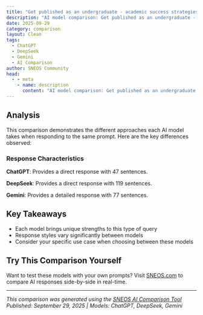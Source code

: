 ```yaml
---
title: "Get published as an undergraduate - academic success strategies"
description: "AI model comparison: Get published as an undergraduate - academic success strategies..."
date: 2025-09-29
category: comparison
layout: Clean
tags:
  - ChatGPT
  - DeepSeek
  - Gemini
  - AI Comparison
author: SNEOS Community
head:
  - - meta
    - name: description
      content: "AI model comparison: Get published as an undergraduate - academic success strategies..."
---
```


<ChatComparison
  title="Get published as an undergraduate - academic success strategies"
  prompt="Get published as an undergraduate - academic success strategies"
  :responses='{"ChatGPT": "Getting published as an undergraduate can be a great boost to your academic career. Here are some effective strategies to help you achieve that goal:\n\n### 1. **Choose the Right Research Topic**\n- **Interest \u0026 Passion:** Pick a topic that genuinely interests you to stay motivated.\n- **Feasibility:** Ensure the scope is manageable given your time, resources, and expertise.\n- **Novelty:** Aim for a topic that contributes something new to your field or offers a fresh perspective.\n\n### 2. **Find a Mentor or Advisor**\n- Approach professors or researchers in your department who are active in research.\n- Express your interest in contributing to their projects or ask for guidance on your own ideas.\n- A good mentor can provide valuable feedback, resources, and networking opportunities.\n\n### 3. **Get Involved in Research Early**\n- Join a lab or research group as soon as possible.\n- Volunteer or get paid positions assisting in research to gain experience.\n- Attend workshops or seminars on research methods relevant to your discipline.\n\n### 4. **Develop Strong Research and Writing Skills**\n- Take courses or workshops on academic writing, research methodology, and data analysis.\n- Practice writing regularly and seek feedback from peers and mentors.\n- Familiarize yourself with the structure of research papers in your field.\n\n### 5. **Collaborate with Peers**\n- Work with classmates who share your academic interests.\n- Peer collaboration can enhance your project\u2019s quality and provide mutual support.\n- Co-authorship is common and encouraged in many academic fields.\n\n### 6. **Select the Appropriate Journal or Conference**\n- Identify undergraduate research journals or those with a history of publishing student work.\n- Consider submitting to conferences, which are often more accessible and can lead to publication opportunities.\n- Review submission guidelines carefully and tailor your manuscript accordingly.\n\n### 7. **Prepare a Strong Manuscript**\n- Follow the formatting and style guidelines rigorously.\n- Include clear research questions, methodology, results, and conclusions.\n- Proofread thoroughly and consider using editing tools or professional services.\n\n### 8. **Be Prepared for Revisions and Rejections**\n- Peer review feedback is an opportunity to improve your work.\n- Address reviewer comments diligently and resubmit as necessary.\n- Don\u2019t be discouraged by rejection; it\u2019s a normal part of the publishing process.\n\n### 9. **Network and Seek Opportunities**\n- Attend academic conferences, symposiums, and university research fairs.\n- Join academic societies related to your field.\n- Use platforms like ResearchGate, LinkedIn, or academic forums to connect with researchers.\n\n### 10. **Utilize University Resources**\n- Take advantage of writing centers, research offices, and library services.\n- Seek funding opportunities or grants for undergraduate research.\n- Participate in undergraduate research programs or honors theses.\n\n---\n\n### Additional Tips\n- Start small: Consider writing a literature review or a short research note to build confidence.\n- Document your research process meticulously for accuracy and reproducibility.\n- Stay ethical in your work, properly citing sources and avoiding plagiarism.\n\n---\n\n**Remember:** Getting published as an undergraduate is challenging but highly rewarding. It requires persistence, patience, and a proactive approach. Good luck!", "DeepSeek": "Of course. Getting published as an undergraduate is an ambitious and highly achievable goal that can profoundly impact your academic career and graduate school applications. It demonstrates initiative, critical thinking, and mastery of research skills.\n\nHere is a comprehensive guide to the strategies and pathways for achieving this.\n\n---\n\n### **Part 1: Mindset and Foundational Strategies**\n\nBefore you start, internalize these principles:\n\n1. **Start Early:** Aim to begin the process in your sophomore or junior year. Research and writing take time, and the publication process itself can be 6-18 months.\n2. **Embrace the Apprentice Model:** You are not expected to be a finished scholar. Your role is to be a curious, hardworking apprentice to your professors and mentors.\n3. **View Rejection as a Rite of Passage:** Every academic gets rejected. A \u0022revise and resubmit\u0022 is often a major victory. The goal is to get your work *considered*, not necessarily accepted on the first try.\n4. **Quality over Prestige:** Getting into a top-tier journal like *Nature* or *Science* is nearly impossible. Focus on reputable, peer-reviewed undergraduate journals or specialized, lower-tier disciplinary journals.\n\n---\n\n### **Part 2: The Four Main Pathways to Publication**\n\n#### **Pathway 1: Undergraduate Research Journals**\n\nThis is the most common and accessible route. These journals are designed for and often run by undergraduates.\n\n* **Examples:**\n * **Multidisciplinary:** *Journal of Undergraduate Research and Scholarly Excellence (JURSE)*, *Yale Review of Undergraduate Research in the Sciences*, *University of California Berkeley Undergraduate Journal*.\n * **Discipline-Specific:** *The Cornell Undergraduate Journal of History*, *The American Journal of Undergraduate Research (AJUR)*, *Journal of Young Investigators (JYI)*.\n* **Pros:** Peer-reviewed, understand the undergraduate context, less intimidating.\n* **Cons:** Prestige is lower than professional journals, but still highly respected.\n\n#### **Pathway 2: Co-Authoring with a Professor (The \u0022Golden Ticket\u0022)**\n\nThis is the most impactful way to get published. You contribute to a faculty member\u0027s ongoing research project.\n\n* **How to make it happen:**\n 1. **Get into a Research Lab/Assist a Professor:** Actively seek out research opportunities (see Part 3).\n 2. **Be Proactive and Indispensable:** Don\u0027t just do the minimum. Show genuine interest, ask insightful questions, and take on more responsibility.\n 3. **Make an Intellectual Contribution:** Move beyond just running experiments or coding. Help with data analysis, literature reviews, or formulating research questions. The key to co-authorship is making a substantive contribution to the *intellectual content* of the paper.\n* **Pros:** High-prestige publication, mentorship, invaluable learning experience, looks fantastic on a CV.\n* **Cons:** Requires a significant time commitment and depends on finding the right mentor.\n\n#### **Pathway 3: Publishing a Literature Review**\n\nA literature review synthesizes and critically evaluates existing research on a specific topic, identifying trends, gaps, and future directions. It\u0027s a great solo project because it doesn\u0027t require new, primary data.\n\n* **How to do it:**\n 1. **Start from a Class Paper:** Expand an outstanding literature review you wrote for a class.\n 2. **Find a Niche:** Choose a very specific, emerging topic where a synthesis would be valuable.\n 3. **Add Value:** Don\u0027t just summarize. Critically analyze the methodologies, identify contradictions, and propose a new framework or hypothesis.\n* **Where to Publish:** Many undergraduate journals welcome strong literature reviews. Some professional journals in fast-moving fields (e.g., life sciences, tech) also publish them.\n\n#### **Pathway 4: Professional / Discipline-Specific Journals**\n\nThis is the most challenging route, but possible, especially for exceptional work or in certain fields.\n\n* **Target the Right Journals:** Look for smaller, specialized, or regional journals. Instead of *The Journal of Philosophy*, aim for *The Southwest Philosophy Review*.\n* **Adapt a Thesis:** A senior honors thesis is often substantial enough to be condensed into a journal article.\n* **Case Studies \u0026 Brief Reports:** Some fields (e.g., medicine, ecology) value short articles on novel cases or preliminary findings.\n\n---\n\n### **Part 3: The Step-by-Step Action Plan**\n\n**Phase 1: Laying the Groundwork (Months 1-6)**\n\n1. **Excel in Your Classes:** A strong GPA and mastery of your subject are the foundation. Your best ideas will come from deep engagement with your coursework.\n2. **Identify Your Interests:** What topic in your major excites you? What question would you love to explore? Talk to professors during office hours about your interests.\n3. **Find a Mentor:** This is the single most important step.\n * **Approach:** \u0022Professor X, I really enjoyed your class on [Topic]. I\u0027m interested in getting involved in research and potentially working towards a publication. Do you have any opportunities in your lab, or could I discuss my interests with you?\u0022\n * Look for professors who are actively publishing and have a good track record of mentoring undergraduates.\n4. **Conduct a Literature Review:** Immerse yourself in the current research. Use Google Scholar, JSTOR, and your university\u0027s library databases. This will help you identify a gap your work can fill.\n\n**Phase 2: Developing the Project (Months 3-9)**\n\n5. **Write a Proposal:** Outline your research question, methodology, and a brief literature review. This clarifies your thinking and is useful for getting feedback.\n6. **Apply for Funding/IRB:** See if your university has undergraduate research grants. If your research involves human or animal subjects, you MUST get approval from the Institutional Review Board (IRB) early.\n7. **Do the Work:** Collect data, run experiments, analyze texts, write code. Meticulously document everything.\n\n**Phase 3: Writing and Submission (Months 6-12\u002B)**\n\n8. **Write the Manuscript:**\n * **Follow a Model:** Find 2-3 recent articles from your target journal and use them as templates for structure, tone, and citation style.\n * **Write in this order:** Figures/Results \u2192 Methods \u2192 Introduction \u2192 Discussion \u2192 Abstract. This is often easier.\n * **Get Feedback Early and Often:** From your mentor, graduate students, and the university writing center.\n9. **Choose the Right Journal:**\n * **Be realistic.** Check their author guidelines and see if they have published work by undergraduates before.\n * Use tools like Jane (Journal/Author Name Estimator) to find potential matches.\n10. **Craft a Professional Submission:**\n * Write a concise and respectful cover letter to the editor.\n * Format the manuscript exactly as the journal requires.\n * Have your mentor proofread the entire submission package.\n\n**Phase 4: Navigating the Review Process**\n\n11. **Wait Patiently:** The peer-review process is slow. Use this time to take a break from the paper.\n12. **Respond to Reviews Gracefully:**\n * If you get a \u0022Revise \u0026 Resubmit,\u0022 CELEBRATE. This is a positive outcome.\n * Create a point-by-point response to every reviewer comment, explaining how you addressed their concerns. Be polite and professional, even if you disagree.\n\n---\n\n### **Part 4: Alternative Avenues for \u0022Publication\u0022**\n\nIf a peer-reviewed journal article seems out of reach this year, build your profile with these:\n\n* **Present at Conferences:** Look for undergraduate research symposia at your university or regional/national conferences (e.g., NCUR - National Conference on Undergraduate Research). A conference abstract is a form of publication.\n* **Write for a Blog or Magazine:** Contribute to a reputable blog in your field (e.g., *The Conversation*, *Aeon*, field-specific blogs). This demonstrates an ability to communicate complex ideas.\n* **Publish in Your Student Newspaper:** Writing op-eds on issues related to your field shows critical engagement.\n\n### **Final Words of Encouragement**\n\nThe journey to publication is a marathon, not a sprint. It will test and improve your research, writing, and resilience. The skills you gain\u2014how to ask a good question, how to critically evaluate evidence, how to communicate complex ideas\u2014are infinitely more valuable than the line on your CV. They are the very foundation of a successful academic and professional life.\n\nStart today. Talk to a professor. You can do this.", "Gemini": "Getting published as an undergraduate is a fantastic achievement that can significantly boost your academic career. It demonstrates initiative, research skills, and a deep understanding of your field. Here\u0027s a breakdown of strategies to increase your chances of getting published:\n\n**I. Finding the Right Opportunity \u0026 Project:**\n\n* **Start with Coursework:**\n * **Exceptional Assignments:** Review past coursework. Did you write a paper that received outstanding feedback and shows potential for development? This is a great starting point.\n * **Expand and Refine:** Don\u0027t just submit a course paper as is. Expand the research, incorporate new perspectives, and refine the analysis based on professor feedback.\n* **Engage with Faculty:**\n * **Office Hours:** Regularly attend office hours. Discuss your research interests, seek advice on potential projects, and inquire about faculty research projects you can contribute to.\n * **Mentorship:** Identify professors whose research aligns with your interests and ask if they\u0027d be willing to mentor you. A mentor can provide invaluable guidance on research design, methodology, and the publication process.\n* **Research Assistant Positions:**\n * **Proactive Search:** Actively look for research assistant positions within your department. These positions offer hands-on research experience and opportunities to contribute to published work, sometimes leading to co-authorship.\n * **Utilize University Resources:** Check your university\u0027s website, departmental newsletters, and career services for research opportunities.\n* **Independent Research:**\n * **Develop Your Own Ideas:** Identify gaps in existing research or explore emerging topics within your field.\n * **Seek Feedback:** Present your research ideas to faculty, peers, and at conferences to gain valuable feedback and refine your project.\n* **Conference Presentations:**\n * **Abstract Submission:** Presenting your work at conferences, even undergraduate conferences, allows you to share your research, receive feedback, and potentially network with researchers who may be interested in your work. Conference presentations can often be expanded into full-fledged papers.\n* **Consider Interdisciplinary Work:** Explore topics that bridge different disciplines. This can lead to novel perspectives and increase the potential for publication in a variety of journals.\n* **Targeted Research:** Focus on answering a specific research question. A well-defined question is easier to investigate and makes your research more focused.\n\n**II. Crafting a Publishable Paper:**\n\n* **Strong Literature Review:**\n * **Comprehensive:** Demonstrate a thorough understanding of existing research related to your topic.\n * **Critical Analysis:** Don\u0027t just summarize previous work; analyze it critically, identify strengths and weaknesses, and explain how your research builds upon or departs from existing knowledge.\n* **Clear and Concise Writing:**\n * **Academic Style:** Adhere to the conventions of academic writing, using precise language, avoiding jargon, and structuring your paper logically.\n * **Grammar and Proofreading:** Pay meticulous attention to grammar, spelling, and punctuation. Have multiple people proofread your paper before submission.\n* **Rigorous Methodology:**\n * **Appropriate Methods:** Select research methods that are appropriate for your research question and field of study.\n * **Justification:** Clearly explain and justify your methodological choices.\n * **Transparency:** Be transparent about your data collection and analysis procedures.\n* **Originality and Significance:**\n * **Novelty:** Your research should offer a new perspective, contribution, or insight.\n * **Impact:** Explain the significance of your findings and their potential implications for the field.\n* **Follow Journal Guidelines:**\n * **Formatting:** Adhere strictly to the formatting guidelines of your target journal.\n * **Word Count:** Respect the journal\u0027s word count limits.\n * **Citation Style:** Use the correct citation style (e.g., APA, MLA, Chicago).\n* **Structure:**\n * **Standard Format:** Adhere to the standard IMRaD format (Introduction, Methods, Results, and Discussion).\n * **Logical Flow:** Ensure that your arguments flow logically and are supported by evidence.\n\n**III. Selecting the Right Journal:**\n\n* **Target Appropriately:**\n * **Scope:** Choose a journal whose scope aligns with your research topic.\n * **Impact Factor:** Consider the journal\u0027s impact factor, but don\u0027t be discouraged from submitting to lower-impact journals, especially for your first publication.\n * **Audience:** Think about who you want to reach with your research and choose a journal that caters to that audience.\n * **Undergraduate Journals:** Look into specific journals designed for undergraduate research. These are often a great place to start. (See list below).\n* **Read Articles:** Carefully read articles published in your target journal to get a sense of its style, scope, and editorial standards.\n* **Talk to Faculty:** Seek advice from your faculty mentor on which journals are appropriate for your research.\n\n**IV. The Submission and Review Process:**\n\n* **Cover Letter:**\n * **Professionalism:** Write a concise and professional cover letter introducing yourself, your research, and why you believe your paper is a good fit for the journal.\n * **Highlight Significance:** Emphasize the key findings and contributions of your research.\n* **Ethical Considerations:**\n * **Original Work:** Ensure that your work is original and that you have properly cited all sources.\n * **Plagiarism:** Avoid plagiarism at all costs. Use plagiarism detection software to check your paper before submission.\n * **Authorship:** Clearly define authorship and obtain consent from all co-authors.\n* **Peer Review:**\n * **Constructive Criticism:** Be prepared to receive constructive criticism from peer reviewers.\n * **Revisions:** Carefully address all reviewer comments and revise your paper accordingly.\n * **Justification:** If you disagree with a reviewer\u0027s comment, provide a clear and well-reasoned justification for your decision.\n* **Persistence:**\n * **Rejection Happens:** Don\u0027t be discouraged by rejection. It\u0027s a common part of the publication process.\n * **Learn from Rejection:** Use rejection as an opportunity to learn and improve your research and writing skills.\n * **Revise and Resubmit:** Revise your paper based on the feedback you received and submit it to another journal.\n\n**V. Resources and Support:**\n\n* **University Writing Centers:** Utilize your university\u0027s writing center for help with writing, editing, and proofreading.\n* **Library Resources:** Take advantage of your university library\u0027s resources, including databases, journals, and research guides.\n* **Faculty Mentors:** Seek guidance and support from faculty mentors who can provide valuable advice on all aspects of the publication process.\n* **Workshops and Seminars:** Attend workshops and seminars on research methods, academic writing, and the publication process.\n\n**Example Undergraduate Research Journals (varies by field):**\n\n* *The Yale Undergraduate Research Journal*\n* *The Harvard College Review of Environment \u0026 Society*\n* *Stanford Undergraduate Research Journal*\n* *Berkeley Scientific Journal*\n* *The Columbia Undergraduate Science Journal*\n* *Journal of Purdue Undergraduate Research*\n* *Impulse (MIT\u0027s undergraduate research journal)*\n* *Reinvention: an International Journal of Undergraduate Research*\n\n**Key Takeaways:**\n\n* **Start Early:** Begin thinking about research opportunities early in your undergraduate career.\n* **Be Proactive:** Take the initiative to seek out research opportunities and mentors.\n* **Focus on Quality:** Prioritize high-quality research and writing.\n* **Be Persistent:** Don\u0027t give up easily. The publication process can be challenging, but it\u0027s also rewarding.\n* **Network:** Building relationships with faculty and other researchers can open doors to research opportunities and collaborations.\n\nBy following these strategies and dedicating yourself to the research process, you can significantly increase your chances of getting published as an undergraduate. Good luck!\n"}' 
  published-date="16:28"
/>

## Analysis

This comparison demonstrates the different approaches each AI model takes when responding to the same prompt. Here are the key differences observed:

### Response Characteristics

**ChatGPT**: Provides a direct response with 47 sentences. 

**DeepSeek**: Provides a direct response with 119 sentences. 

**Gemini**: Provides a detailed response with 77 sentences. 

## Key Takeaways

- Each model brings unique strengths to this type of query
- Response styles vary significantly between models
- Consider your specific use case when choosing between these models

## Try This Comparison Yourself

Want to test these models with your own prompts? Visit [SNEOS.com](https://sneos.com) to compare AI responses side-by-side in real-time.

---

*This comparison was generated using the [SNEOS AI Comparison Tool](https://sneos.com)*
*Published: September 29, 2025 | Models: ChatGPT, DeepSeek, Gemini*
